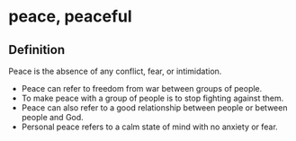 # peace, peaceful

## Definition

Peace is the absence of any conflict, fear, or intimidation. 

* Peace can refer to freedom from war between groups of people.
* To make peace with a group of people is to stop fighting against them.
* Peace can also refer to a good relationship between people or between people and God.
* Personal peace refers to a calm state of mind with no anxiety or fear.